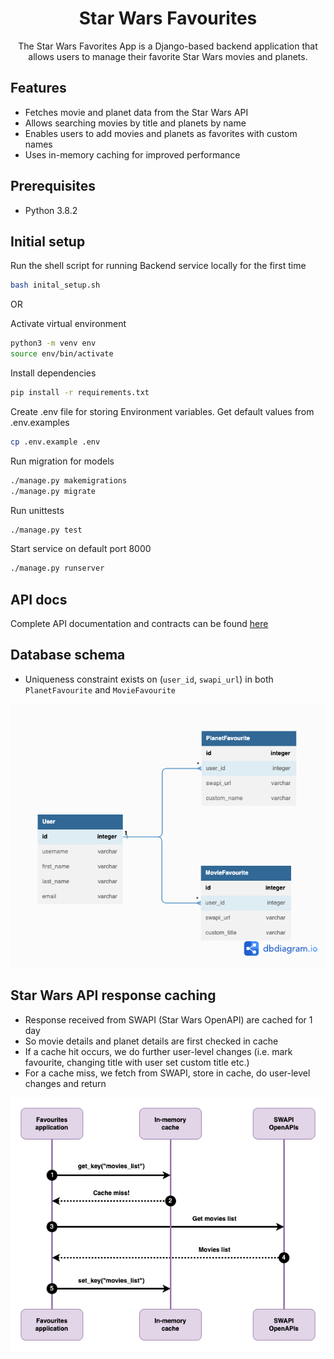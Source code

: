 <div align="center">

# Star Wars Favourites

The Star Wars Favorites App is a Django-based backend application that allows users to manage their favorite Star Wars movies and planets.

</div>

## Features

- Fetches movie and planet data from the Star Wars API
- Allows searching movies by title and planets by name
- Enables users to add movies and planets as favorites with custom names
- Uses in-memory caching for improved performance


## Prerequisites
- Python 3.8.2

## Initial setup
Run the shell script for running Backend service locally for the first time
```sh
bash inital_setup.sh
```

OR

Activate virtual environment
```sh
python3 -m venv env
source env/bin/activate
```
Install dependencies
```sh
pip install -r requirements.txt
```
Create .env file for storing Environment variables. Get default values from .env.examples
```sh
cp .env.example .env
```
Run migration for models
```sh
./manage.py makemigrations
./manage.py migrate
```
Run unittests
```sh
./manage.py test
```
Start service on default port 8000
```sh
./manage.py runserver
```

## API docs

Complete API documentation and contracts can be found [here](https://documenter.getpostman.com/view/25463396/2s93m35PwV)


## Database schema

* Uniqueness constraint exists on (`user_id`, `swapi_url`) in both `PlanetFavourite` and `MovieFavourite`

![DB schema](README.md.d/db_schema.png "DB schema")


## Star Wars API response caching

* Response received from SWAPI (Star Wars OpenAPI) are cached for 1 day
* So movie details and planet details are first checked in cache
* If a cache hit occurs, we do further user-level changes (i.e. mark favourite, changing title with user set custom title etc.)
* For a cache miss, we fetch from SWAPI, store in cache, do user-level changes and return

![SWAPI response caching](README.md.d/swapi_response_caching.png "SWAPI response caching")
